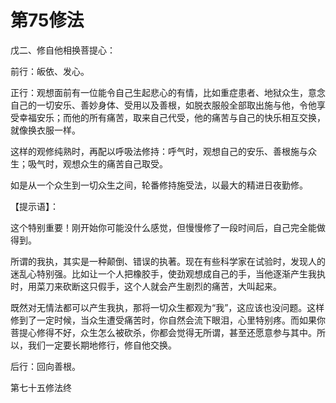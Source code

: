 # 第75修法

戊二、修自他相换菩提心：

前行：皈依、发心。

正行：观想面前有一位能令自己生起悲心的有情，比如重症患者、地狱众生，意念自己的一切安乐、善妙身体、受用以及善根，如脱衣服般全部取出施与他，令他享受幸福安乐；而他的所有痛苦，取来自己代受，他的痛苦与自己的快乐相互交换，就像换衣服一样。

这样的观修纯熟时，再配以呼吸法修持：呼气时，观想自己的安乐、善根施与众生；吸气时，观想众生的痛苦自己取受。

如是从一个众生到一切众生之间，轮番修持施受法，以最大的精进日夜勤修。

【提示语】：

这个特别重要！刚开始你可能没什么感觉，但慢慢修了一段时间后，自己完全能做得到。

所谓的我执，其实是一种颠倒、错误的执著。现在有些科学家在试验时，发现人的迷乱心特别强。比如让一个人把橡胶手，使劲观想成自己的手，当他逐渐产生我执时，用菜刀来砍断这只假手，这个人就会产生剧烈的痛苦，大叫起来。

既然对无情法都可以产生我执，那将一切众生都观为“我”，这应该也没问题。这样修到了一定时候，当众生遭受痛苦时，你自然会流下眼泪，心里特别疼。而如果你菩提心修得不好，众生怎么被砍杀，你都会觉得无所谓，甚至还愿意参与其中。所以，我们一定要长期地修行，修自他交换。

后行：回向善根。

第七十五修法终

